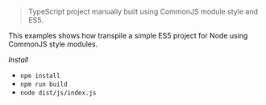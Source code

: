 > TypeScript project manually built using CommonJS module style and ES5.

This examples shows how transpile a simple ES5 project for Node using
CommonJS style modules.

*Install*

* `npm install`
* `npm run build`
* `node dist/js/index.js`
